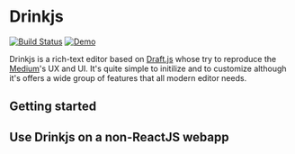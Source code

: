 # Drinkjs
[![Build Status](https://img.shields.io/travis/M6Web/drinkjs.svg)](https://travis-ci.org/M6Web/drinkjs)
[![Demo](https://img.shields.io/badge/demo-try-blue.svg)](https://drinkjs.herokuapp.com/)

Drinkjs is a rich-text editor based on [Draft.js](https://facebook.github.io/draft-js/) whose try to reproduce the [Medium](https://medium.com/)'s UX and UI. It's quite simple to initilize and to customize although it's offers a wide group of features that all modern editor needs.

## Getting started
## Use Drinkjs on a non-ReactJS webapp
